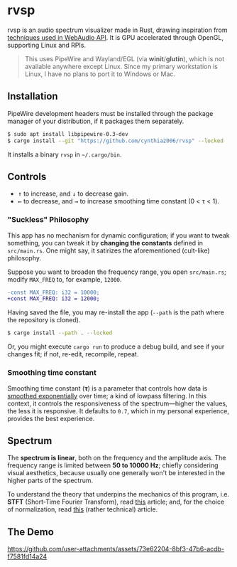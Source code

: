 # rvsp
rvsp is an audio spectrum visualizer made in Rust, drawing inspiration from [techniques used in WebAudio API][1]. It is GPU accelerated through OpenGL, supporting Linux and RPIs. 

> This uses PipeWire and Wayland/EGL (via **winit**/**glutin**), which is not available anywhere except Linux. Since my primary workstation is Linux, I have no plans to port it to Windows or Mac.

## Installation

PipeWire development headers must be installed through the package manager of your distribution, if it packages them separately.

```sh
$ sudo apt install libpipewire-0.3-dev
$ cargo install --git "https://github.com/cynthia2006/rvsp" --locked
```

It installs a binary `rvsp` in `~/.cargo/bin`.

## Controls

- <kbd>↑</kbd> to increase, and <kbd>↓</kbd> to decrease gain.
- <kbd>←</kbd> to decrease, and <kbd>→</kbd> to increase smoothing time constant (0 < τ < 1).

### "Suckless" Philosophy

This app has no mechanism for dynamic configuration; if you want to tweak something, you can tweak it by **changing the constants** defined in `src/main.rs`. One might say, it satirizes the aforementioned (cult-like) philosophy.

Suppose you want to broaden the frequency range, you open `src/main.rs`; modify `MAX_FREQ` to, for example, `12000`.

```diff
-const MAX_FREQ: i32 = 10000;
+const MAX_FREQ: i32 = 12000;
```

Having saved the file, you may re-install the app (`--path` is the path where the repository is cloned).

```sh
$ cargo install --path . --locked
```

Or, you might execute `cargo run` to produce a debug build, and see if your changes fit; if not, re-edit, recompile, repeat.

### Smoothing time constant
Smoothing time constant (**τ**) is a parameter that controls how data is [smoothed exponentially](https://en.wikipedia.org/wiki/Exponential_smoothing) over time; a kind of lowpass filtering. In this context, it controls the responsiveness of the spectrum—higher the values, the less it is responsive. It defaults to `0.7`, which in my personal experience, provides the best experience.

## Spectrum

The **spectrum is linear**, both on the frequency and the amplitude axis. The frequency range is limited between **50 to 10000 Hz**; chiefly considering visual aesthetics, because usually one generally won't be interested in the higher parts of the spectrum.

To understand the theory that underpins the mechanics of this program, i.e. **STFT** (Short-Time Fourier Transform), read [this](https://brianmcfee.net/dstbook-site/content/ch09-stft/intro.html) article; and, for the choice of normalization, read [this](https://appliedacousticschalmers.github.io/scaling-of-the-dft/AES2020_eBrief/#31--scaling-of-dft-spectra-of-discrete-tones) (rather technical) article.

[1]: https://webaudio.github.io/web-audio-api/#fft-windowing-and-smoothing-over-time

## The Demo


https://github.com/user-attachments/assets/73e62204-8bf3-47b6-acdb-f7581fd14a24

